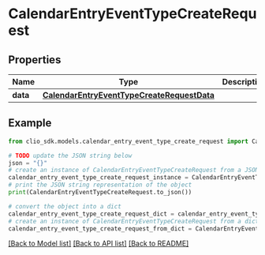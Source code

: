 # CalendarEntryEventTypeCreateRequest


## Properties

Name | Type | Description | Notes
------------ | ------------- | ------------- | -------------
**data** | [**CalendarEntryEventTypeCreateRequestData**](CalendarEntryEventTypeCreateRequestData.md) |  | 

## Example

```python
from clio_sdk.models.calendar_entry_event_type_create_request import CalendarEntryEventTypeCreateRequest

# TODO update the JSON string below
json = "{}"
# create an instance of CalendarEntryEventTypeCreateRequest from a JSON string
calendar_entry_event_type_create_request_instance = CalendarEntryEventTypeCreateRequest.from_json(json)
# print the JSON string representation of the object
print(CalendarEntryEventTypeCreateRequest.to_json())

# convert the object into a dict
calendar_entry_event_type_create_request_dict = calendar_entry_event_type_create_request_instance.to_dict()
# create an instance of CalendarEntryEventTypeCreateRequest from a dict
calendar_entry_event_type_create_request_from_dict = CalendarEntryEventTypeCreateRequest.from_dict(calendar_entry_event_type_create_request_dict)
```
[[Back to Model list]](../README.md#documentation-for-models) [[Back to API list]](../README.md#documentation-for-api-endpoints) [[Back to README]](../README.md)


